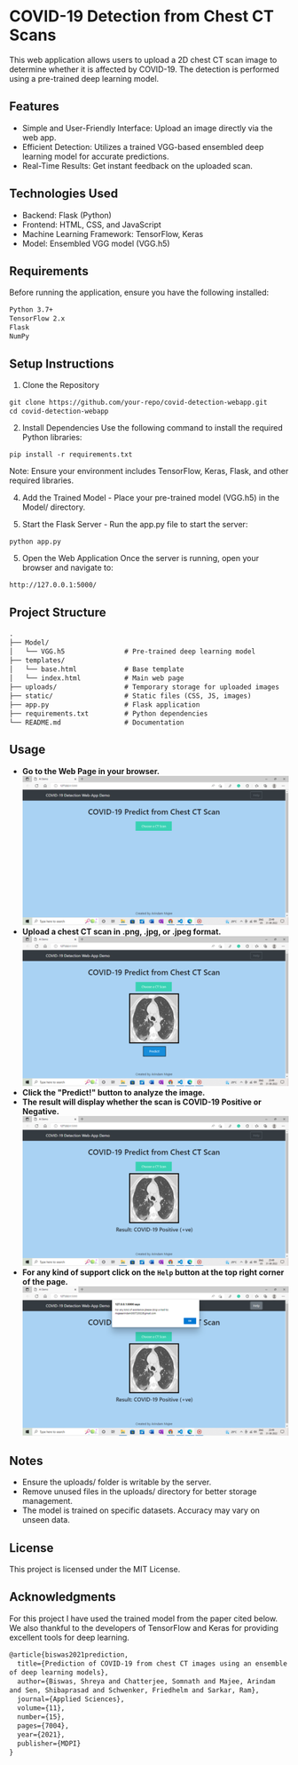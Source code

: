 # COVID-19 Detection from Chest CT Scans
This web application allows users to upload a 2D chest CT scan image to determine whether it is affected by COVID-19. The detection is performed using a pre-trained deep learning model.

## Features
- Simple and User-Friendly Interface: Upload an image directly via the web app.
- Efficient Detection: Utilizes a trained VGG-based ensembled deep learning model for accurate predictions.
- Real-Time Results: Get instant feedback on the uploaded scan.

## Technologies Used
- Backend: Flask (Python)
- Frontend: HTML, CSS, and JavaScript
- Machine Learning Framework: TensorFlow, Keras
- Model: Ensembled VGG model (VGG.h5)

## Requirements
Before running the application, ensure you have the following installed:
```
Python 3.7+
TensorFlow 2.x
Flask
NumPy
```


## Setup Instructions
1. Clone the Repository
```
git clone https://github.com/your-repo/covid-detection-webapp.git
cd covid-detection-webapp
```
2. Install Dependencies
Use the following command to install the required Python libraries:
```
pip install -r requirements.txt
```
Note: Ensure your environment includes TensorFlow, Keras, Flask, and other required libraries.

4. Add the Trained Model - Place your pre-trained model (VGG.h5) in the Model/ directory.

5. Start the Flask Server - Run the app.py file to start the server:
```
python app.py
```
5. Open the Web Application
Once the server is running, open your browser and navigate to:
```
http://127.0.0.1:5000/
```
## Project Structure

```
.
├── Model/
│   └── VGG.h5               # Pre-trained deep learning model
├── templates/
│   └── base.html            # Base template
│   └── index.html           # Main web page
├── uploads/                 # Temporary storage for uploaded images
├── static/                  # Static files (CSS, JS, images)
├── app.py                   # Flask application
├── requirements.txt         # Python dependencies
└── README.md                # Documentation
```


## Usage
- **Go to the Web Page in your browser.**
  ![Image](/Demo/MainPage.png)
- **Upload a chest CT scan in .png, .jpg, or .jpeg format.**
  ![Image](/Demo/UploadImage.png)
- **Click the "Predict!" button to analyze the image.**
- **The result will display whether the scan is COVID-19 Positive or Negative.**
  ![Image](/Demo/Result.png)
- **For any kind of support click on the `Help` button at the top right corner of the page.**
  ![Image](/Demo/DemoHelp.png)


## Notes
- Ensure the uploads/ folder is writable by the server.
- Remove unused files in the uploads/ directory for better storage management.
- The model is trained on specific datasets. Accuracy may vary on unseen data.

## License
This project is licensed under the MIT License.

## Acknowledgments
For this project I have used the trained model from the paper cited below. We also thankful to the developers of TensorFlow and Keras for providing excellent tools for deep learning.
```
@article{biswas2021prediction,
  title={Prediction of COVID-19 from chest CT images using an ensemble of deep learning models},
  author={Biswas, Shreya and Chatterjee, Somnath and Majee, Arindam and Sen, Shibaprasad and Schwenker, Friedhelm and Sarkar, Ram},
  journal={Applied Sciences},
  volume={11},
  number={15},
  pages={7004},
  year={2021},
  publisher={MDPI}
}
```
